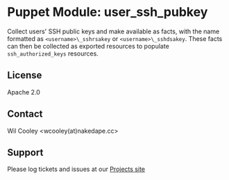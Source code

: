 Puppet Module: user\_ssh\_pubkey
================================

Collect users' SSH public keys and make available as facts, with the name
formatted as `<username>\_sshrsakey` or `<username>\_sshdsakey`. These facts
can then be collected as exported resources to populate `ssh_authorized_keys`
resources.

License
-------

Apache 2.0


Contact
-------

Wil Cooley <wcooley(at)nakedape.cc>

Support
-------

Please log tickets and issues at our [Projects
site](https://github.com/wcooley/puppet-user_ssh_pubkey/issues)
